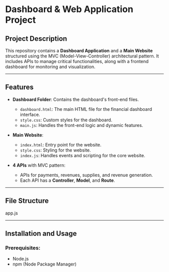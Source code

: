 # Dashboard & Web Application Project

## Project Description

This repository contains a **Dashboard Application** and a **Main Website** structured using the MVC (Model-View-Controller) architectural pattern. It includes APIs to manage critical functionalities, along with a frontend dashboard for monitoring and visualization.

---

## Features

- **Dashboard Folder**: Contains the dashboard's front-end files.
  - `dashboard.html`: The main HTML file for the financial dashboard interface.
  - `style.css`: Custom styles for the dashboard.
  - `main.js`: Handles the front-end logic and dynamic features.
  
- **Main Website**:
  - `index.html`: Entry point for the website.
  - `style.css`: Styling for the website.
  - `index.js`: Handles events and scripting for the core website.

- **4 APIs** with MVC pattern:
  - APIs for payments, revenues, supplies, and revenue generation.
  - Each API has a **Controller**, **Model**, and **Route**.

---

## File Structure

app.js

---

## Installation and Usage

### Prerequisites:
- Node.js
- npm (Node Package Manager)


